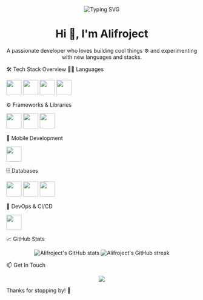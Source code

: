 <p align="center"> <img src="https://readme-typing-svg.herokuapp.com?font=Fira+Code&weight=600&size=28&pause=1000&color=00FF00&center=true&vCenter=true&width=600&height=60&lines=Hello+World!+I'm+Alifroject.;Full-Stack+Developer+%7C+Tech+Enthusiast" alt="Typing SVG" /> </p>

<h1 align="center">Hi 👋, I'm Alifroject</h1> <p align="center">A passionate developer who loves building cool things ⚙️ and experimenting with new languages and stacks.</p>

🛠️ Tech Stack Overview
👨‍💻 Languages
<p> <img src="https://cdn.jsdelivr.net/gh/devicons/devicon/icons/javascript/javascript-original.svg" width="40" /> <img src="https://cdn.jsdelivr.net/gh/devicons/devicon/icons/typescript/typescript-original.svg" width="40" /> <img src="https://cdn.jsdelivr.net/gh/devicons/devicon/icons/python/python-original.svg" width="40" /> <img src="https://cdn.jsdelivr.net/gh/devicons/devicon/icons/dart/dart-original.svg" width="40" /> </p>

⚙️ Frameworks & Libraries
<p> <img src="https://cdn.jsdelivr.net/gh/devicons/devicon/icons/react/react-original.svg" width="40" /> <img src="https://cdn.jsdelivr.net/gh/devicons/devicon/icons/nextjs/nextjs-original.svg" width="40" /> <img src="https://cdn.jsdelivr.net/gh/devicons/devicon/icons/flutter/flutter-original.svg" width="40" /> </p>

📱 Mobile Development
<p> <img src="https://cdn.jsdelivr.net/gh/devicons/devicon/icons/flutter/flutter-original.svg" width="40" /> </p>

🗄️ Databases
<p> <img src="https://cdn.jsdelivr.net/gh/devicons/devicon/icons/mysql/mysql-original.svg" width="40" /> <img src="https://cdn.jsdelivr.net/gh/devicons/devicon/icons/postgresql/postgresql-original.svg" width="40" /> <img src="https://cdn.jsdelivr.net/gh/devicons/devicon/icons/firebase/firebase-plain.svg" width="40" /> </p>

🚀 DevOps & CI/CD
<p> <img src="https://cdn.jsdelivr.net/gh/devicons/devicon/icons/git/git-original.svg" width="40" /> </p>

📈 GitHub Stats
<p align="center"> <img src="https://github-readme-stats.vercel.app/api?username=alifroject&show_icons=true&theme=tokyonight" alt="Alifroject's GitHub stats" /> <img src="https://github-readme-streak-stats.herokuapp.com/?user=alifroject&theme=tokyonight" alt="Alifroject's GitHub streak" /> </p>

📫 Get In Touch
<p align="center"> <a href="https://github.com/alifroject"><img src="https://img.shields.io/badge/GitHub-%23333?style=for-the-badge&logo=github" /></a> </p>

Thanks for stopping by! 🙌
